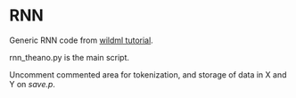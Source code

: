 # RNN
Generic RNN code from [wildml tutorial](http://www.wildml.com/2015/09/recurrent-neural-networks-tutorial-part-2-implementing-a-language-model-rnn-with-python-numpy-and-theano/).

rnn_theano.py is the main script.

Uncomment commented area for tokenization, and storage of data in X and Y on *save.p*.


